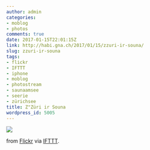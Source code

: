 ```yaml
---
author: admin
categories:
- moblog
- photos
comments: true
date: 2017-01-15T22:01:15Z
link: http://habi.gna.ch/2017/01/15/zzuri-ir-souna/
slug: zzuri-ir-souna
tags:
- flickr
- IFTTT
- iphone
- moblog
- photostream
- saunaamsee
- seerie
- zürichsee
title: Z"Züri ir Souna
wordpress_id: 5005
---
```


![](http://ift.tt/2jzg2zN)  

  

from [Flickr](http://flic.kr/p/RfXSkP) via [IFTTT](http://ift.tt/1c4nCfM).

